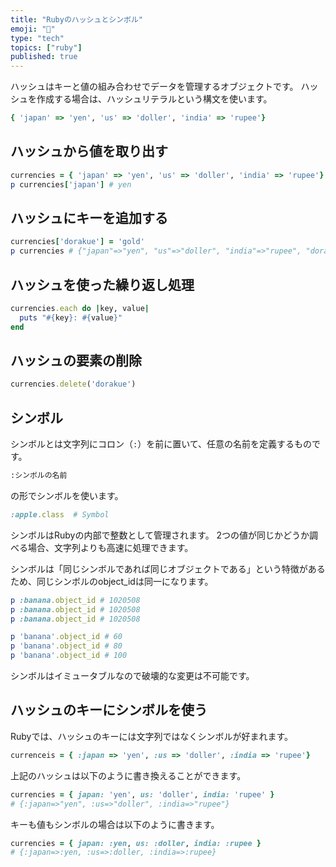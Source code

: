 ```yaml
---
title: "Rubyのハッシュとシンボル"
emoji: "📌"
type: "tech"
topics: ["ruby"]
published: true
---
```


ハッシュはキーと値の組み合わせでデータを管理するオブジェクトです。
ハッシュを作成する場合は、ハッシュリテラルという構文を使います。

```ruby
{ 'japan' => 'yen', 'us' => 'doller', 'india' => 'rupee'}
```

## ハッシュから値を取り出す

```ruby
currencies = { 'japan' => 'yen', 'us' => 'doller', 'india' => 'rupee'}
p currencies['japan'] # yen
```

## ハッシュにキーを追加する

```ruby
currencies['dorakue'] = 'gold'
p currencies # {"japan"=>"yen", "us"=>"doller", "india"=>"rupee", "dorakue"=>"gold"}
```

## ハッシュを使った繰り返し処理

```ruby
currencies.each do |key, value|
  puts "#{key}: #{value}"
end
```

## ハッシュの要素の削除

```ruby
currencies.delete('dorakue')
```

## シンボル

シンボルとは文字列にコロン（`:`）を前に置いて、任意の名前を定義するものです。

```ruby
:シンボルの名前
```
の形でシンボルを使います。

```ruby
:apple.class  # Symbol
```

シンボルはRubyの内部で整数として管理されます。
2つの値が同じかどうか調べる場合、文字列よりも高速に処理できます。

シンボルは「同じシンボルであれば同じオブジェクトである」という特徴があるため、同じシンボルのobject_idは同一になります。

```ruby
p :banana.object_id # 1020508
p :banana.object_id # 1020508
p :banana.object_id # 1020508

p 'banana'.object_id # 60
p 'banana'.object_id # 80
p 'banana'.object_id # 100
```

シンボルはイミュータブルなので破壊的な変更は不可能です。


## ハッシュのキーにシンボルを使う

Rubyでは、ハッシュのキーには文字列ではなくシンボルが好まれます。

```ruby
currenceis = { :japan => 'yen', :us => 'doller', :india => 'rupee'}
```

上記のハッシュは以下のように書き換えることができます。

```ruby
currencies = { japan: 'yen', us: 'doller', india: 'rupee' }
# {:japan=>"yen", :us=>"doller", :india=>"rupee"}
```

キーも値もシンボルの場合は以下のように書きます。

```ruby
currencies = { japan: :yen, us: :doller, india: :rupee }
# {:japan=>:yen, :us=>:doller, :india=>:rupee}
```